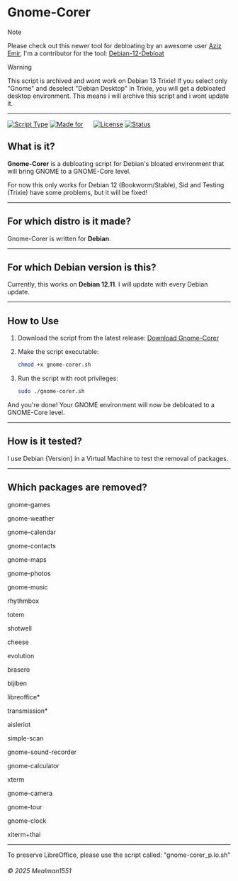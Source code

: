 # Gnome-Corer
> [!Note]
> Please check out this newer tool for debloating by an awesome user [Aziz Emir](https://github.com/AzizEmir), I'm a contributor for the tool: [Debian-12-Debloat](https://github.com/AzizEmir/Debian-12-Debloat)



> [!Warning]
> This script is archived and wont work on Debian 13 Trixie! If you select only "Gnome" and deselect "Debian Desktop" in Trixie, you will get a debloated desktop environment. This means i will archive this script and i wont update it.

---

[![Script Type](https://img.shields.io/badge/Script%20language-Shell/Bash-green)](#)
[![Made for](https://img.shields.io/badge/Made%20for-Debian%2012.11-red)](#) <img src='https://www.debian.org/logos/openlogo-nd.svg' width=15>
[![License](https://img.shields.io/badge/License-GNU%20GPL%20v3-blue)](#)
[![Status](https://img.shields.io/badge/Development-Archived-black)](#)

## What is it?

**Gnome-Corer** is a debloating script for Debian's bloated environment that will bring GNOME to a GNOME-Core level.

For now this only works for Debian 12 (Bookworm/Stable), Sid and Testing (Trixie) have some problems, but it will be fixed!

---

## For which distro is it made?

Gnome-Corer is written for **Debian**.

---

## For which Debian version is this?

Currently, this works on **Debian 12.11**. I will update with every Debian update.

---

## How to Use

1. Download the script from the latest release:
   [Download Gnome-Corer](https://github.com/Mealman1551/Gnome-Corer/releases/download/1.1.0/gnome-corer.sh)

2. Make the script executable:
   ```bash
   chmod +x gnome-corer.sh

3. Run the script with root privileges:
   ```bash
   sudo ./gnome-corer.sh

And you're done! Your GNOME environment will now be debloated to a GNOME-Core level.

---

## How is it tested?

I use Debian {Version} in a Virtual Machine to test the removal of packages.

---

## Which packages are removed?

gnome-games

gnome-weather

gnome-calendar

gnome-contacts

gnome-maps

gnome-photos

gnome-music

rhythmbox

totem

shotwell

cheese

evolution

brasero

bijiben

libreoffice*

transmission*

aisleriot

simple-scan

gnome-sound-recorder

gnome-calculator

xterm

gnome-camera

gnome-tour

gnome-clock

xiterm+thai

 ---

To preserve LibreOffice, please use the script called: "gnome-corer_p.lo.sh"

###### © 2025 Mealman1551
